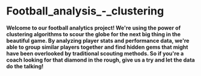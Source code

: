 # Football_analysis_-_clustering

**Welcome to our football analytics project! We're using the power of clustering algorithms to scour the globe for the next big thing in the beautiful game. By analyzing player stats and performance data, we're able to group similar players together and find hidden gems that might have been overlooked by traditional scouting methods. So if you're a coach looking for that diamond in the rough, give us a try and let the data do the talking!**
